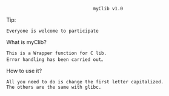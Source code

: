                          
                                    myClib v1.0

Tip:

    Everyone is welcome to participate
    
    
What is myClib?

    This is a Wrapper function for C lib. 
    Error handling has been carried out。
    
    
How to use it?
 
    All you need to do is change the first letter capitalized.
    The others are the same with glibc.
